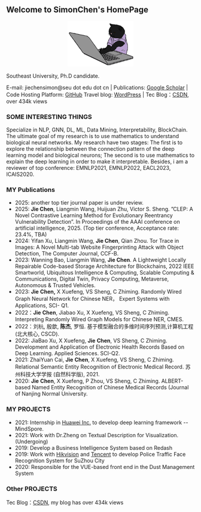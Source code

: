 ## Welcome to SimonChen's HomePage
<div align="center">
    <img width="35%"  src="assets/img/catcoding.gif" alt="catcoding" />

</div>

Southeast University, Ph.D candidate.

E-mail: jiechensimon@seu dot edu dot cn | Publications: [Google Scholar](https://scholar.google.com/citations?user=29wfilcAAAAJ&hl=zh-CN) | Code Hosting Platform: [GitHub](https://github.com/JiechenSimon) 
Travel blog: [WordPress](https://idiotprofessorchen.wordpress.com/) | Tec Blog：[CSDN](https://drchen.blog.csdn.net/), over 434k views 

### SOME INTERESTING THINGS
Specialize in NLP, GNN, DL, ML, Data Mining, Interpretability, BlockChain. 
The ultimate goal of my research is to use mathematics to understand biological neural networks. My research have two stages: The first is to explore the relationship between the connection pattern of the deep learning model and biological neurons; The second is to use mathematics to explain the deep learning in order to make it interpretable. Besides, i am a reviewer of top conference: EMNLP2021, EMNLP2022, EACL2023, ICAIS2020.


### MY Publications
- 2025: another top tier journal paper is under review.
- 2025: **Jie Chen**, Liangmin Wang, Huijuan Zhu, Victor S. Sheng. ”CLEP: A Novel Contrastive Learning Method for Evolutionary Reentrancy Vulnerability Detection”. In Proceedings of the AAAI conference on artificial intelligence, 2025. (Top tier conference, Acceptance rate:  23.4%, TBA) 
- 2024: Yifan Xu, Liangmin Wang, **Jie Chen**, Qian Zhou. Tor Trace in Images: A Novel Multi-tab Website Fingerprinting Attack with Object Detection, The Computer Journal, CCF-B.
- 2023: Wanning Bao, Liangmin Wang, **Jie Chen**. A Lightweight Locally Repairable Code-based Storage Architecture for Blockchains, 2022 IEEE Smartworld, Ubiquitous Intelligence & Computing, Scalable Computing & Communications, Digital Twin, Privacy Computing, Metaverse, Autonomous & Trusted Vehicles.
- 2023: **Jie** **Chen,** X Xuefeng, VS Sheng, C Zhiming. Randomly Wired Graph Neural Network for Chinese NER， Expert Systems with Applications, SCI- Q1.
- 2022：**Jie** **Chen**, Jiabao Xu, X Xuefeng, VS Sheng, C Zhiming. Interpreting Randomly Wired Graph Models for Chinese NER, CMES.
- 2022：刘杭, 殷歆, **陈杰**, 罗恒. 基于模型融合的多维时间序列预测,计算机工程(北大核心, CSCD).
- 2022: JiaBao Xu, X Xuefeng, **Jie** **Chen**,  VS Sheng, C Zhiming. Development and Application of Electronic Health Records Based on Deep Learning. Applied Sciences. SCI-Q2.
- 2021: ZhaiYuan Cai, **Jie** **Chen**, X Xuefeng, VS Sheng, C Zhiming. Relational Semantic Entity Recognition of Electronic Medical Record. 苏州科技大学学报 (自然科学版), 2021. 
- 2020: **Jie** **Chen**, X Xuefeng, P Zhou, VS Sheng, C Zhiming. ALBERT-based Named Entity Recognition of Chinese Medical Records (Journal of Nanjing Normal University.

### MY PROJECTS
- 2021: Internship in [Huawei Inc.](https://www.huawei.com/en/corporate-information) to develop deep learning framework -- MindSpore.
- 2021: Work with Dr.Zheng on Textual Description for Visualization. (Undergoing)
- 2019: Develop a Business Intelligence System based on Redash
- 2019: Work with [Hikvision](https://www.hikvision.com/en/) and [Tencent](https://www.tencent.com/zh-cn) to develop Police Traffic Face Recognition System for SuZhou City
- 2020: Responsible for the VUE-based front end in the Dust Management System

### Other PROJECTS
Tec Blog：[CSDN](https://drchen.blog.csdn.net/), my blog has over 434k views 







